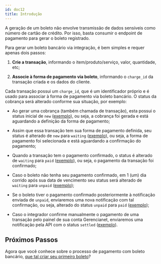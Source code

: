 ```yaml
---
id: doc12
title: Introdução
---
```


A geração de um boleto não envolve transmissão de dados sensíveis como número de cartão de crédito. Por isso, basta consumir o endpoint de pagamento para gerar o boleto registrado.

Para gerar um boleto bancário via integração, é bem simples e requer apenas dois passos:

1. **Crie a transação**, informando o item/produto/serviço, valor, quantidade, etc;

2. **Associe à forma de pagamento via boleto**, informando o <code>charge_id</code> da transação criada e os dados do cliente.

Cada transação possui um <code>charge_id</code>, que é um identificador próprio e é usado para associar à forma de pagamento via boleto bancário. O status da cobrança será alterado conforme sua situação, por exemplo:

- Ao gerar uma cobrança (também chamada de transação), esta possui o status inicial de <code>new</code> (<a href="https://gerencianet.com.br/wp-content/uploads/2018/07/exemplo-null-para-new.png" alt="Exemplo de status new" target="_blank">exemplo</a>), ou seja, a cobrança foi gerada e está aguardando a definição da forma de pagamento;

- Assim que essa transação tem sua forma de pagamento definida, seu status é alterado de <code>new</code> para <code>waiting</code> (<a href="https://gerencianet.com.br/wp-content/uploads/2018/07/exemplo-new-para-waiting.png" target="_blank" alt="Exemplo de new para waiting">exemplo</a>), ou seja, a forma de pagamento foi selecionada e está aguardando a confirmação do pagamento;

- Quando a transação tem o pagamento confirmado, o status é alterado de <code>waiting</code> para <code>paid</code> (<a href="https://gerencianet.com.br/wp-content/uploads/2018/07/exemplo-waiting-para-paid.png" alt="Exemplo de waiting para paid" target="_blank">exemplo</a>), ou seja, o pagamento da transação foi confirmado;

- Caso o boleto não tenha seu pagamento confirmado, em 1 (um) dia corrido após sua data de vencimento seu status será alterado de <code>waiting</code> para <code>unpaid</code> (<a href="https://gerencianet.com.br/wp-content/uploads/2018/07/exemplo-waiting-para-unpaid.png" alt="Exemplo de waiting para unpaid" target="_blank">exemplo</a>);

- Se o boleto tiver o pagamento confirmado posteriormente à notificação enviada de <code>unpaid</code>, enviaremos uma nova notificação com tal confirmação, ou seja, alterado do status <code>unpaid</code> para <code>paid</code> (<a href="https://gerencianet.com.br/wp-content/uploads/2018/07/exemplo-unpaid-para-paid.png" alt="Exemplo de unpaid para paid" target="_blank">exemplo</a>);

- Caso o integrador confirme manualmente o pagamento de uma transação pelo painel de sua conta Gerencianet, enviaremos uma notificação pela API com o status <code>settled</code> (<a href="https://gerencianet.com.br/wp-content/uploads/2018/07/exemplo-waiting-para-settled.png" alt="Exemplo de status waiting para settled" target="_blank">exemplo</a>).

## Próximos Passos

Agora que você conhece sobre o processo de pagamento com boleto bancário, [que tal criar seu primeiro boleto](https://dev.gerencianet.com.br/docs/gerar-boleto)?
